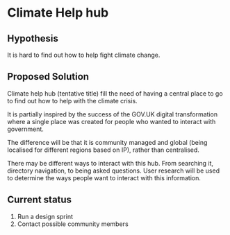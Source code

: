 # Climate Help hub


## Hypothesis


It is hard to find out how to help fight climate change.

## Proposed Solution


Climate help hub (tentative title) fill the need of having a central place to go to find out how to help with the climate crisis.

It is partially inspired by the success of the GOV.UK digital transformation where a single place was created for people who wanted to interact with government.

The difference will be that it is community managed and global (being localised for different regions based on IP), rather than centralised.

There may be different ways to interact with this hub. From searching it, directory navigation, to being asked questions. User research will be used to determine the ways people want to interact with this information.

## Current status 

1. Run a design sprint
2. Contact possible community members

